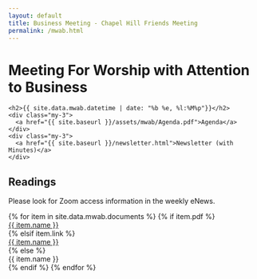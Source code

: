 ```yaml
---
layout: default
title: Business Meeting - Chapel Hill Friends Meeting
permalink: /mwab.html
---
```

<div class="row">
  <div class="col">
    <h1 style="">Meeting For Worship with Attention to Business</h1>
  </div>
</div>

<div class="row">
  <div class="col-md-3">

    <h2>{{ site.data.mwab.datetime | date: "%b %e, %l:%M%p"}}</h2>
    <div class="my-3">
      <a href="{{ site.baseurl }}/assets/mwab/Agenda.pdf">Agenda</a>
    </div>
    <div class="my-3">
      <a href="{{ site.baseurl }}/newsletter.html">Newsletter (with Minutes)</a>
    </div>
  </div>
  <div class="col-md-9 px-md-0">
    <h2>Readings</h2>
    <p class="small">Please look for Zoom access information in the weekly eNews.</p>
    {% for item in site.data.mwab.documents %}
      {% if item.pdf %}
        <div class="my-3"><a href="{{ site.baseurl }}/assets/mwab/{{ item.pdf }}">{{ item.name }}</a></div>
      {% elsif item.link %}
        <div class="my-3"><a href="{{ item.link }}">{{ item.name }}</a></div>
      {% else %}
        <div class="my-3">{{ item.name }}</div>
      {% endif %}
    {% endfor %}

  </div>
</div>
